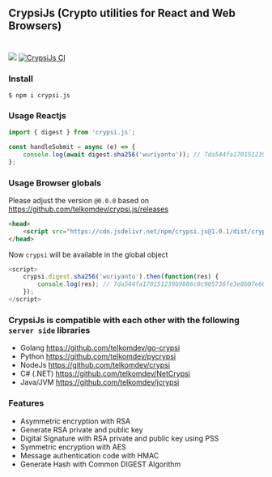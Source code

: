 ## CrypsiJs (Crypto utilities for React and Web Browsers)

#

[![](https://data.jsdelivr.com/v1/package/npm/crypsi.js/badge)](https://www.jsdelivr.com/package/npm/crypsi.js)
[![CrypsiJs CI](https://github.com/telkomdev/crypsi.js/actions/workflows/ci.yml/badge.svg)](https://github.com/telkomdev/crypsi.js/actions/workflows/ci.yml)

### Install

```shell
$ npm i crypsi.js
```

### Usage Reactjs
```javascript
import { digest } from 'crypsi.js';

const handleSubmit = async (e) => {
    console.log(await digest.sha256('wuriyanto')); // 7da544fa170151239b9886c0c905736fe3e8b07e68aefaba0633272aee47af87
};
```

### Usage Browser globals
Please adjust the version `@0.0.0` based on https://github.com/telkomdev/crypsi.js/releases

```html
<head>
    <script src="https://cdn.jsdelivr.net/npm/crypsi.js@1.0.1/dist/crypsi.min.js"></script>
</head>
```

Now `crypsi` will be available in the global object
```javascript
<script>
    crypsi.digest.sha256('wuriyanto').then(function(res) {
        console.log(res); // 7da544fa170151239b9886c0c905736fe3e8b07e68aefaba0633272aee47af87
    });
</script>
```

### CrypsiJs is compatible with each other with the following `server side` libraries
- Golang https://github.com/telkomdev/go-crypsi
- Python https://github.com/telkomdev/pycrypsi
- NodeJs https://github.com/telkomdev/crypsi 
- C# (.NET) https://github.com/telkomdev/NetCrypsi
- Java/JVM https://github.com/telkomdev/jcrypsi

### Features
- Asymmetric encryption with RSA
- Generate RSA private and public key
- Digital Signature with RSA private and public key using PSS
- Symmetric encryption with AES
- Message authentication code with HMAC
- Generate Hash with Common DIGEST Algorithm